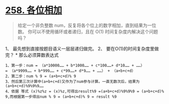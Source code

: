 # [258. 各位相加](https://leetcode-cn.com/problems/add-digits/comments/)

> 给定一个非负整数 num，反复将各个位上的数字相加，直到结果为一位数。
你可以不使用循环或者递归，且在 O(1) 时间复杂度内解决这个问题吗？

1、 最先想到直接按题目语义一层层递归做完。
2、 要在O(1)的时间复杂度里做完？
    * 那么必须算数表达式  
    
    1、第一步：num = （a*10000…… + b*1000…… + c*100……+ d*10…… + ……）
    = （a*9999…… + b*999…… + c*99……+ d*9…… + ……） + （a+b+c+d）
    2、第二步：num % 9 = (a+b+c+d)% 9
    3、然后第三次计算中(a+b+c+d)又作为了num参与计算。一直无数次后，结果为(a+b+c+d)%9%9%9……
    4、依据 等式 (x)%z%z = (x)%z,可得出result%9 =(a+b+c+d)%9%9%9 = (a+b+c+d)% 9,而根据第一步得出num % 9 = (a+b+c+d)% 9 = result %9
